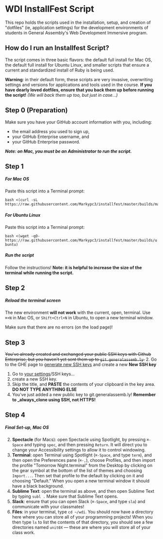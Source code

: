 # WDI InstallFest Script

This repo holds the scripts used in the installation, setup, and creation of
"dotfiles" (ie, application settings) for the development environments of
students in General Assembly's Web Development Immersive program.

## How do I run an Installfest Script?

The script comes in three basic flavors: the default full install for Mac OS,
the default full install for Ubuntu Linux, and smaller scripts that ensure a
current and standardized install of Ruby is being used.

**Warning**: in their default form, these scripts are very invasive,
overwriting settings and versions for applications and tools used in the
course. **If you have dearly loved dotfiles, ensure that you back them up before
running the script!** *(We will back them up too, but just in case...)*

## Step 0 (Preparation)

Make sure you have your GitHub account information with you, including:

- the email address you used to sign up,
- your GitHub Enterprise username, and
- your GitHub Enterprise password.

***Note: on Mac, you must be an Administrator to run the script.***

## Step 1

##### For Mac OS

Paste this script into a Terminal prompt:

```
bash <(curl -sL https://raw.githubusercontent.com/Markypc3/installfest/master/builds/mac)
```

##### For Ubuntu Linux

Paste this script into a Terminal prompt:

`bash <(wget -qO- https://raw.githubusercontent.com/Markypc3/installfest/master/builds/ubuntu)`


##### Run the script

Follow the instructions! **Note: it is helpful to increase the size of the
terminal while running the script.**

## Step 2

##### Reload the terminal screen

The new environment **will not work** with the current, open, terminal. Use
`⌘+N` in Mac OS, or `Shift+Ctrl+N` in Ubuntu, to open a new terminal
window.

Make sure that there are no errors (on the load page)!

## Step 3

~~You've already created and exchanged your public SSH keys with Github Enterprise, but you haven't yet sent them up to `git.generalassemb.ly`.~~
2. Go to the GHE page to [generate new SSH keys][make-ssh-keys] and create a new **New SSH key**
1. Go to [your settings][ghe-settings]/SSH keys...
1. create a new SSH key.
1. Skip the title, and **PASTE** the contents of your clipboard in the key area. **DO NOT TYPE ANYTHING ELSE**
1. You've just added a new public key to git.generalassemb.ly! **Remember to _always_clone using SSH, not HTTPS!**


## Step 4

##### Final Set-up, Mac OS

2. **Spectacle** (for Macs): open Spectacle using Spotlight, by pressing `⌘-Space`
   and typing `spec`, and then pressing `Return`. It will direct you to change
   your Accessibility settings to allow it to control windowing.
3. **Terminal**: open Terminal using Spotlight (`⌘-Space`, and type `term`),
   and then open the Preferences pane (`⌘-,`), choose Profiles, and then import
   the profile "Tomorrow Night.terminal" from the Desktop by clicking on the
   gear symbol at the bottom of the list of themes and choosing `Import...`.
   Then set that profile to the default by clicking on it and choosing
   "Default." When you open a new terminal window it should have a black
   background.
4. **Sublime Text**: open the terminal as above, and then open Sublime Text
   by typing `subl .` Make sure that Sublime Text opens.
5. **Slack**: ensure that you can open Slack (`⌘-Space`, and type `sla`) and
   communicate with your classmates!
6. **Files**: in your terminal, type `cd ~/wdi`. You should now have a
   directory here where you can store all of your programming projects! When
   you then type `ls` to list the contents of that directory, you should see
   a few directories named `unit0X` — these are where you will store all of your class
   work.

<!-- LINKS -->
[make-ssh-keys]: https://help.github.com/enterprise/2.12/user/articles/generating-a-new-ssh-key-and-adding-it-to-the-ssh-agent/
[ghe-settings]: https://git.generalassemb.ly/settings/keys
[chrome-link]: https://www.google.com/chrome/browser/desktop
